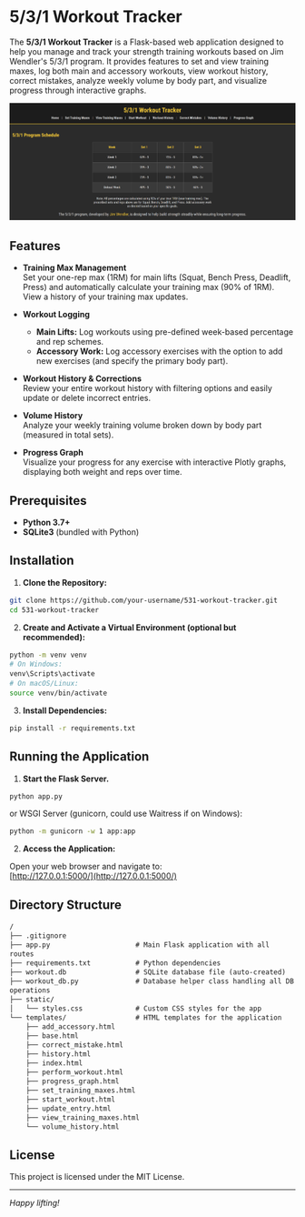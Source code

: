 # 5/3/1 Workout Tracker

The **5/3/1 Workout Tracker** is a Flask-based web application designed to help you manage and track your strength training workouts based on Jim Wendler's 5/3/1 program. It provides features to set and view training maxes, log both main and accessory workouts, view workout history, correct mistakes, analyze weekly volume by body part, and visualize progress through interactive graphs.

![A screenshot of the web application](images/app_screenshot.png)

## Features

- **Training Max Management**  
  Set your one-rep max (1RM) for main lifts (Squat, Bench Press, Deadlift, Press) and automatically calculate your training max (90% of 1RM).  
  View a history of your training max updates.

- **Workout Logging**  
  - **Main Lifts:** Log workouts using pre-defined week-based percentage and rep schemes.
  - **Accessory Work:** Log accessory exercises with the option to add new exercises (and specify the primary body part).

- **Workout History & Corrections**  
  Review your entire workout history with filtering options and easily update or delete incorrect entries.

- **Volume History**  
  Analyze your weekly training volume broken down by body part (measured in total sets).

- **Progress Graph**  
  Visualize your progress for any exercise with interactive Plotly graphs, displaying both weight and reps over time.

## Prerequisites

- **Python 3.7+**  
- **SQLite3** (bundled with Python)

## Installation

1. **Clone the Repository:** 

```bash
git clone https://github.com/your-username/531-workout-tracker.git
cd 531-workout-tracker
```

2. **Create and Activate a Virtual Environment (optional but recommended):** 

```bash
python -m venv venv
# On Windows:
venv\Scripts\activate
# On macOS/Linux:
source venv/bin/activate
```

3. **Install Dependencies:** 

```bash
pip install -r requirements.txt
```

## Running the Application

1. **Start the Flask Server.**

```bash
python app.py
```
or WSGI Server (gunicorn, could use Waitress if on Windows):
```bash
python -m gunicorn -w 1 app:app
```


2. **Access the Application:** 

Open your web browser and navigate to:  
[http://127.0.0.1:5000/](http://127.0.0.1:5000/)


## Directory Structure

```
/
├── .gitignore
├── app.py                     # Main Flask application with all routes
├── requirements.txt           # Python dependencies
├── workout.db                 # SQLite database file (auto-created)
├── workout_db.py              # Database helper class handling all DB operations
├── static/
│   └── styles.css             # Custom CSS styles for the app
└── templates/                 # HTML templates for the application
    ├── add_accessory.html
    ├── base.html
    ├── correct_mistake.html
    ├── history.html
    ├── index.html
    ├── perform_workout.html
    ├── progress_graph.html
    ├── set_training_maxes.html
    ├── start_workout.html
    ├── update_entry.html
    ├── view_training_maxes.html
    └── volume_history.html
```

## License

This project is licensed under the MIT License.

---

*Happy lifting!*
